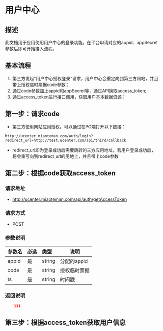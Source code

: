 # 用户中心

## 描述
此文档用于应用使用用户中心的登录功能。在平台申请对应的appid、appSecret参数后即可开始接入流程。

## 基本流程
1. 第三方发起"用户中心授权登录"请求，用户中心会重定向到第三方网站，并且带上授权临时票据code参数；
2. 通过code参数加上appid和appSecret等，通过API换取access_token;
3. 通过access_token进行接口调用，获取用户基本数据资源；

## 第一步：请求code
- 第三方使用网站应用授权，可以通过在PC端打开以下链接：
```
http://ucenter.miaoteman.com/auth/login?redirect_url=http://test.ucenter.com/api/third/callback
```

- redirect_url即为登录成功后需要跳转的三方应用地址，若用户登录成功后，将会重写向到redirect_url的见地上，并且带上code参数

## 第二步：根据code获取access_token
### 请求地址
- http://ucenter.miaoteman.com/api/auth/getAccessToken

### 请求方式
- POST

### 参数说明
|参数名|必选|类型|说明|
|:---- |:---|:----- |-----       |
|appid |是  |string | 分配的appid |
|code  |是  |string | 授权临时票据 |
|ts    |是  |string | 时间戳 |

### 返回说明
```json
    111
```

## 第三步：根据access_token获取用户信息